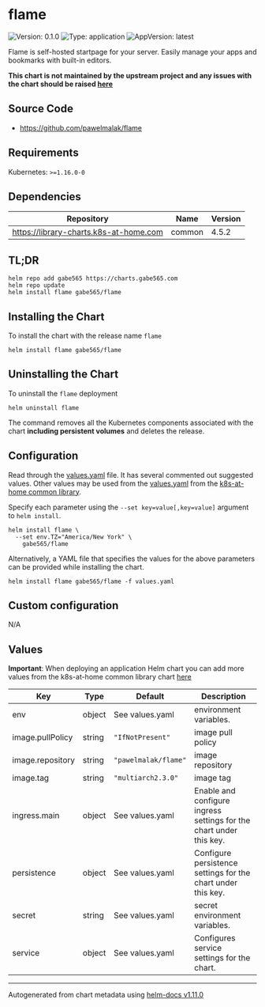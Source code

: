 # flame

![Version: 0.1.0](https://img.shields.io/badge/Version-0.1.0-informational?style=flat-square) ![Type: application](https://img.shields.io/badge/Type-application-informational?style=flat-square) ![AppVersion: latest](https://img.shields.io/badge/AppVersion-latest-informational?style=flat-square)

Flame is self-hosted startpage for your server. Easily manage your apps and bookmarks with built-in editors.

**This chart is not maintained by the upstream project and any issues with the chart should be raised [here](https://github.com/gabe565/charts/issues/new)**

## Source Code

* <https://github.com/pawelmalak/flame>

## Requirements

Kubernetes: `>=1.16.0-0`

## Dependencies

| Repository | Name | Version |
|------------|------|---------|
| https://library-charts.k8s-at-home.com | common | 4.5.2 |

## TL;DR

```console
helm repo add gabe565 https://charts.gabe565.com
helm repo update
helm install flame gabe565/flame
```

## Installing the Chart

To install the chart with the release name `flame`

```console
helm install flame gabe565/flame
```

## Uninstalling the Chart

To uninstall the `flame` deployment

```console
helm uninstall flame
```

The command removes all the Kubernetes components associated with the chart **including persistent volumes** and deletes the release.

## Configuration

Read through the [values.yaml](./values.yaml) file. It has several commented out suggested values.
Other values may be used from the [values.yaml](https://github.com/k8s-at-home/library-charts/tree/main/charts/stable/common/values.yaml) from the [k8s-at-home common library](https://github.com/k8s-at-home/library-charts/tree/main/charts/stable/common).

Specify each parameter using the `--set key=value[,key=value]` argument to `helm install`.

```console
helm install flame \
  --set env.TZ="America/New York" \
    gabe565/flame
```

Alternatively, a YAML file that specifies the values for the above parameters can be provided while installing the chart.

```console
helm install flame gabe565/flame -f values.yaml
```

## Custom configuration

N/A

## Values

**Important**: When deploying an application Helm chart you can add more values from the k8s-at-home common library chart [here](https://github.com/k8s-at-home/library-charts/tree/main/charts/stable/common)

| Key | Type | Default | Description |
|-----|------|---------|-------------|
| env | object | See values.yaml | environment variables. |
| image.pullPolicy | string | `"IfNotPresent"` | image pull policy |
| image.repository | string | `"pawelmalak/flame"` | image repository |
| image.tag | string | `"multiarch2.3.0"` | image tag |
| ingress.main | object | See values.yaml | Enable and configure ingress settings for the chart under this key. |
| persistence | object | See values.yaml | Configure persistence settings for the chart under this key. |
| secret | string | See values.yaml | secret environment variables. |
| service | object | See values.yaml | Configures service settings for the chart. |

----------------------------------------------
Autogenerated from chart metadata using [helm-docs v1.11.0](https://github.com/norwoodj/helm-docs/releases/v1.11.0)
